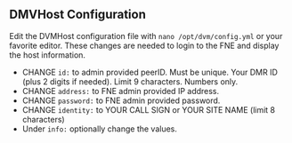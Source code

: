 ## DMVHost Configuration

Edit the DVMHost configuration file with `nano /opt/dvm/config.yml` or your favorite editor. These changes are needed to login to the FNE and display the host information.

 * CHANGE `id:` to admin provided peerID. Must be unique. Your DMR ID (plus 2 digits if needed). Limit 9 characters. Numbers only.
 * CHANGE `address:` to FNE admin provided IP address.
 * CHANGE `password:` to FNE admin provided password.
 * CHANGE `identity:` to YOUR CALL SIGN or YOUR SITE NAME (limit 8 characters)
 * Under `info:` optionally change the values.